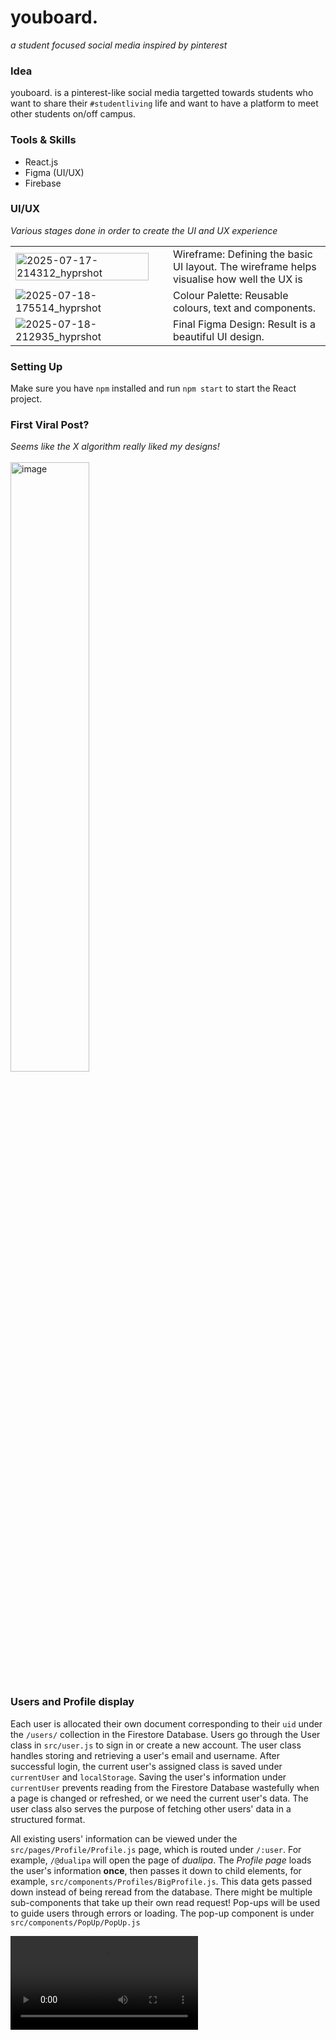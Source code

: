 # youboard.

<i align="center">a student focused social media inspired by pinterest</i>

### Idea 
youboard. is a pinterest-like social media targetted towards students who want to share their `#studentliving` life and want to have a platform to meet other students on/off campus.

### Tools & Skills
- React.js
- Figma (UI/UX)
- Firebase

### UI/UX
_Various stages done in order to create the UI and UX experience_

<table>
  <tr>
    <td  width="50%"><img width="95%" align="center" alt="2025-07-17-214312_hyprshot" src="https://github.com/user-attachments/assets/10d09a13-76e0-43c5-a861-ad7a6c7219da" /></td>
    <td>Wireframe: Defining the basic UI layout. The wireframe helps visualise how well the UX is</td>
  </tr>

<tr>
  <td width="50%"><img alt="2025-07-18-175514_hyprshot" src="https://github.com/user-attachments/assets/1544667c-5a87-4c22-aff6-cb0d3f29ded1" /></td>
  <td>Colour Palette: Reusable colours, text and components.</td>
</tr>

<tr>
  <td width="50%"><img alt="2025-07-18-212935_hyprshot" src="https://github.com/user-attachments/assets/7d2c7cf5-3fa7-405f-a06d-4c7814f2e275" /></td>
  <td>Final Figma Design: Result is a beautiful UI design.</td>
</tr>
</table>

### Setting Up 
Make sure you have `npm` installed and run `npm start` to start the React project.

### First Viral Post?

_Seems like the X algorithm really liked my designs!_
<br />
<br />
<img width="50%" alt="image" src="https://github.com/user-attachments/assets/47e0c3e4-3f4b-4694-a9ed-d0e0b0cd6a6e" />

### Users and Profile display

Each user is allocated their own document corresponding to their `uid` under the `/users/` collection in the Firestore Database. Users go through the User class in `src/user.js` to sign in or create a new account. The user class handles storing and retrieving a user's email and username. After successful login, the current user's assigned class is saved under `currentUser` and `localStorage`. Saving the user's information under `currentUser` prevents reading from the Firestore Database wastefully when a page is changed or refreshed, or we need the current user's data. The user class also serves the purpose of fetching other users' data in a structured format.

All existing users' information can be viewed under the `src/pages/Profile/Profile.js` page, which is routed under `/:user`. For example, `/@dualipa` will open the page of *dualipa*. The *Profile page* loads the user's information **once**, then passes it down to child elements, for example, `src/components/Profiles/BigProfile.js`. This data gets passed down instead of being reread from the database. There might be multiple sub-components that take up their own read request! Pop-ups will be used to guide users through errors or loading. The pop-up component is under `src/components/PopUp/PopUp.js`

<div width="40%"><video src="https://github.com/user-attachments/assets/09cfeb77-971a-457a-b1ea-b58f79272bed"></video></div>

